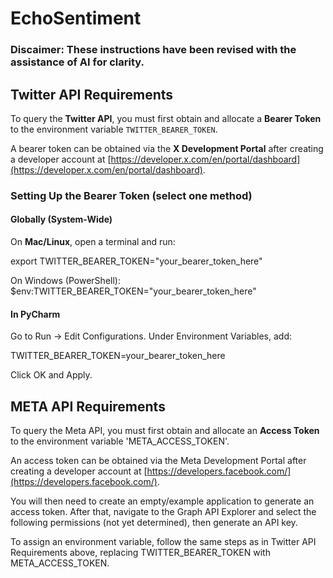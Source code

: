 # **EchoSentiment**

### Discaimer: These instructions have been revised with the assistance of AI for clarity. ###

## **Twitter API Requirements**  

To query the **Twitter API**, you must first obtain and allocate a **Bearer Token** to the environment variable `TWITTER_BEARER_TOKEN`.  

A bearer token can be obtained via the **X Development Portal** after creating a developer account at [https://developer.x.com/en/portal/dashboard](https://developer.x.com/en/portal/dashboard).  

### **Setting Up the Bearer Token (select one method)**  


#### **Globally (System-Wide)**  
On **Mac/Linux**, open a terminal and run:

export TWITTER_BEARER_TOKEN="your_bearer_token_here"

On Windows (PowerShell):
$env:TWITTER_BEARER_TOKEN="your_bearer_token_here"


#### **In PyCharm**
Go to Run → Edit Configurations.
Under Environment Variables, add:

TWITTER_BEARER_TOKEN=your_bearer_token_here

Click OK and Apply.

## **META API Requirements**  
To query the Meta API, you must first obtain and allocate an **Access Token** to the environment variable 'META_ACCESS_TOKEN'.

An access token can be obtained via the Meta Development Portal after creating a developer account at [https://developers.facebook.com/](https://developers.facebook.com/).

You will then need to create an empty/example application to generate an access token. After that, navigate to the Graph API Explorer and select the following permissions (not yet determined), then generate an API key.

To assign an environment variable, follow the same steps as in Twitter API Requirements above, replacing TWITTER_BEARER_TOKEN with META_ACCESS_TOKEN.

